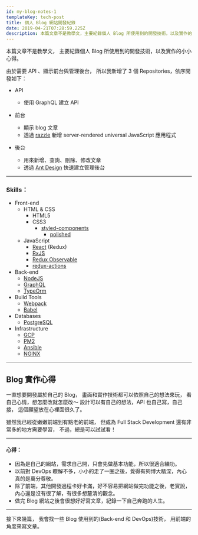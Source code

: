 ```yaml
---
id: my-blog-notes-1
templateKey: tech-post
title: 個人 Blog 網站開發紀錄
date: 2019-04-21T07:28:59.225Z
description: 本篇文章不是教學文，主要紀錄個人 Blog 所使用到的開發技術，以及實作的小小心得。
---
```

本篇文章不是教學文，
主要紀錄個人 Blog 所使用到的開發技術，以及實作的小小心得。

由於需要 API 、顯示前台與管理後台，
所以我新增了 3 個 Repositories，依序開發如下：

* API
  * 使用 GraphQL 建立 API

* 前台
  * 顯示 blog 文章
  * 透過 [razzle](https://github.com/jaredpalmer/razzle) 新增 server-rendered universal JavaScript 應用程式
* 後台
  * 用來新增、查詢、刪除、修改文章
  * 透過 [Ant Design](https://ant.design/) 快速建立管理後台

---

### Skills：

- Front-end
    - HTML & CSS
        - HTML5
        - CSS3
          - [styled-components](https://www.styled-components.com/)
            - [polished ](https://polished.js.org/docs/)
    - JavaScript
        - [React](https://reactjs.org/) (Redux)
        - [RxJS](http://reactivex.io/)
        - [Redux Observable](https://github.com/redux-observable/redux-observable)
        - [redux-actions](https://github.com/redux-utilities/redux-actions)
- Back-end
  - [NodeJS](https://nodejs.org/)
  - [GraphQL](https://graphql.org/)
  - [TypeOrm](http://typeorm.io/)
- Build Tools
    - [Webpack](https://webpack.js.org/)
    - [Babel](https://babeljs.io/)
- Databases
    - [PostgreSQL](https://www.postgresql.org/)
- Infrastructure
    - [GCP](https://cloud.google.com/)
    - [PM2](https://github.com/Unitech/pm2)
    - [Ansible](https://github.com/ansible/ansible)
    - [NGINX](https://github.com/nginx/nginx)


***

## Blog 實作心得

一直想要開發屬於自己的 Blog，
畫面和實作技術都可以依照自己的想法來玩，
看自己心情，想怎麼改就怎麼改～
設計可以有自己的想法，API 也自己寫，自己接，
這個願望放在心裡面很久了。

雖然我已經從嫩嫩前端到有點老的前端，
但成為 Full Stack Development 還有非常多的地方需要學習，
不過，總是可以試試看！

***

#### 心得：

* 因為是自己的網站，需求自己開，只會先做基本功能，所以很適合練功。
* 以前對 DevOps 瞭解不多，小小的走了一圈之後，覺得有夠博大精深，內心真的是萬分尊敬。
* 除了前端，其他開發過程卡好卡滿，好不容易把網站做完功能之後，老實說，內心還是沒有很了解，有很多想釐清的觀念。
* 做完 Blog 網站之後會很想好好寫文章，紀錄一下自己奔跑的人生。

***

接下來幾篇，
我會找一些 Blog 使用到的(Back-end 和 DevOps)技術，
用前端的角度來寫文章。
